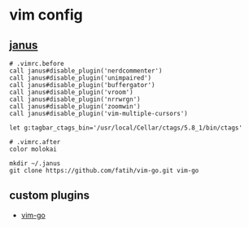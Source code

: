 # vim config

## [janus](https://github.com/carlhuda/janus)

```
# .vimrc.before
call janus#disable_plugin('nerdcommenter')
call janus#disable_plugin('unimpaired')
call janus#disable_plugin('buffergator')
call janus#disable_plugin('vroom')
call janus#disable_plugin('nrrwrgn')
call janus#disable_plugin('zoomwin')
call janus#disable_plugin('vim-multiple-cursors')

let g:tagbar_ctags_bin='/usr/local/Cellar/ctags/5.8_1/bin/ctags'
```

```
# .vimrc.after
color molokai
```

```
mkdir ~/.janus
git clone https://github.com/fatih/vim-go.git vim-go
```


## custom plugins

* [vim-go](https://github.com/fatih/vim-go)
